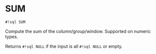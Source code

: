 # SUM
`#!sql SUM`

Compute the sum of the column/group/window. Supported on numeric types.

Returns `#!sql NULL` if the input is all `#!sql NULL` or empty.


